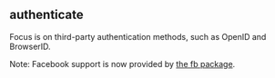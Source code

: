 ## authenticate

Focus is on third-party authentication methods, such as OpenID and BrowserID.

Note: Facebook support is now provided by [the fb package](http://www.stackage.org/package/fb).
